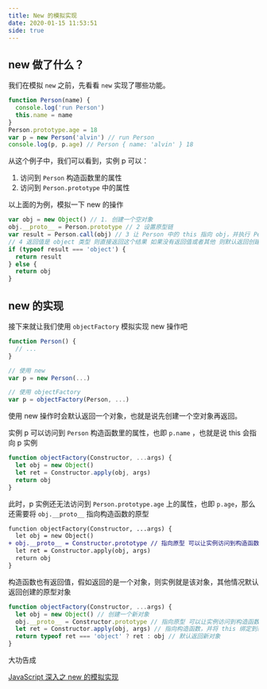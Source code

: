 ```yaml
---
title: New 的模拟实现
date: 2020-01-15 11:53:51
side: true
---
```


## new 做了什么？

我们在模拟 `new` 之前，先看看 `new` 实现了哪些功能。

```js
function Person(name) {
  console.log('run Person')
  this.name = name
}
Person.prototype.age = 18
var p = new Person('alvin') // run Person
console.log(p, p.age) // Person { name: 'alvin' } 18
```

从这个例子中，我们可以看到，实例 p 可以：

1. 访问到 `Person` 构造函数里的属性
2. 访问到 `Person.prototype` 中的属性

以上面的为例，模拟一下 new 的操作

```js
var obj = new Object() // 1. 创建一个空对象
obj.__proto__ = Person.prototype // 2 设置原型链
var result = Person.call(obj) // 3 让 Person 中的 this 指向 obj，并执行 Person 的函数体
// 4 返回值是 object 类型 则直接返回这个结果 如果没有返回值或者其他 则默认返回创建的对象
if (typeof result === 'object') {
  return result
} else {
  return obj
}
```

## new 的实现

接下来就让我们使用 `objectFactory` 模拟实现 new 操作吧

```js
function Person() {
  // ...
}

// 使用 new
var p = new Person(...)

// 使用 objectFactory
var p = objectFactory(Person, ...)
```

使用 new 操作时会默认返回一个对象，也就是说先创建一个空对象再返回。

实例 p 可以访问到 `Person` 构造函数里的属性，也即 `p.name` ，也就是说 this 会指向 p 实例

```js
function objectFactory(Constructor, ...args) {
  let obj = new Object()
  let ret = Constructor.apply(obj, args)
  return obj
}
```

此时，p 实例还无法访问到 `Person.prototype.age` 上的属性，也即 `p.age`，那么还需要将 `obj.__proto__` 指向构造函数的原型

```diff
function objectFactory(Constructor, ...args) {
  let obj = new Object()
+ obj.__proto__ = Constructor.prototype // 指向原型 可以让实例访问到构造函数的原型上的属性
  let ret = Constructor.apply(obj, args)
  return obj
}
```

构造函数也有返回值，假如返回的是一个对象，则实例就是该对象，其他情况默认返回创建的原型对象

```js
function objectFactory(Constructor, ...args) {
  let obj = new Object() // 创建一个新对象
  obj.__proto__ = Constructor.prototype // 指向原型 可以让实例访问到构造函数的原型上的属性
  let ret = Constructor.apply(obj, args) // 指向构造函数，并将 this 绑定到新创建的 obj 对象上
  return typeof ret === 'object' ? ret : obj // 默认返回新对象
}
```

大功告成

[JavaScript 深入之 new 的模拟实现](https://github.com/mqyqingfeng/Blog/issues/13)
